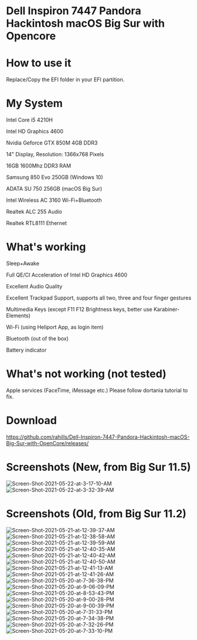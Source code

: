 # Dell Inspiron 7447 Pandora Hackintosh macOS Big Sur with Opencore

# How to use it
Replace/Copy the EFI folder in your EFI partition.

# My System

Intel Core i5 4210H

Intel HD Graphics 4600

Nvidia Geforce GTX 850M 4GB DDR3

14" Display, Resolution: 1366x768 Pixels

16GB 1600Mhz DDR3 RAM

Samsung 850 Evo 250GB (Windows 10)

ADATA SU 750 256GB (macOS Big Sur)

Intel Wireless AC 3160 Wi-Fi+Bluetooth

Realtek ALC 255 Audio

Realtek RTL8111 Ethernet

# What's working

Sleep+Awake

Full QE/CI Acceleration of Intel HD Graphics 4600

Excellent Audio Quality

Excellent Trackpad Support, supports all two, three and four finger gestures

Multimedia Keys (except F11 F12 Brightness keys, better use Karabiner-Elements)

Wi-Fi (using Heliport App, as login item)

Bluetooth (out of the box)

Battery indicator

# What's not working (not tested)

Apple services (FaceTime, iMessage etc.) Please follow dortania tutorial to fix. 

# Download
https://github.com/rahills/Dell-Inspiron-7447-Pandora-Hackintosh-macOS-Big-Sur-with-OpenCore/releases/

# Screenshots (New, from Big Sur 11.5)

<img src="https://i.ibb.co/VWwdx1K/Screen-Shot-2021-05-22-at-3-17-10-AM.png" alt="Screen-Shot-2021-05-22-at-3-17-10-AM" border="0">

<img src="https://i.ibb.co/tBkCYP3/Screen-Shot-2021-05-22-at-3-32-39-AM.png" alt="Screen-Shot-2021-05-22-at-3-32-39-AM" border="0">
     
# Screenshots (Old, from Big Sur 11.2)     
     
<img src="https://i.ibb.co/VvCv4Nt/Screen-Shot-2021-05-21-at-12-39-37-AM.png" alt="Screen-Shot-2021-05-21-at-12-39-37-AM" border="0">

<img src="https://i.ibb.co/KXjBRKt/Screen-Shot-2021-05-21-at-12-38-58-AM.png" alt="Screen-Shot-2021-05-21-at-12-38-58-AM" border="0">

<img src="https://i.ibb.co/k3MMYvK/Screen-Shot-2021-05-21-at-12-39-59-AM.png" alt="Screen-Shot-2021-05-21-at-12-39-59-AM" border="0">

<img src="https://i.ibb.co/QDwRTvT/Screen-Shot-2021-05-21-at-12-40-35-AM.png" alt="Screen-Shot-2021-05-21-at-12-40-35-AM" border="0">

<img src="https://i.ibb.co/RhQyTnm/Screen-Shot-2021-05-21-at-12-40-42-AM.png" alt="Screen-Shot-2021-05-21-at-12-40-42-AM" border="0">

<img src="https://i.ibb.co/BnBmvz1/Screen-Shot-2021-05-21-at-12-40-50-AM.png" alt="Screen-Shot-2021-05-21-at-12-40-50-AM" border="0">

<img src="https://i.ibb.co/8crhFnG/Screen-Shot-2021-05-21-at-12-41-13-AM.png" alt="Screen-Shot-2021-05-21-at-12-41-13-AM" border="0">

<img src="https://i.ibb.co/VThstRY/Screen-Shot-2021-05-21-at-12-41-26-AM.png" alt="Screen-Shot-2021-05-21-at-12-41-26-AM" border="0">

<img src="https://i.ibb.co/5BnBGQT/Screen-Shot-2021-05-20-at-7-36-38-PM.png" alt="Screen-Shot-2021-05-20-at-7-36-38-PM" border="0">

<img src="https://i.ibb.co/28c3RQB/Screen-Shot-2021-05-20-at-9-06-09-PM.png" alt="Screen-Shot-2021-05-20-at-9-06-09-PM" border="0">

<img src="https://i.ibb.co/5cDJKG8/Screen-Shot-2021-05-20-at-8-53-43-PM.png" alt="Screen-Shot-2021-05-20-at-8-53-43-PM" border="0">

<img src="https://i.ibb.co/4VvP6yJ/Screen-Shot-2021-05-20-at-9-00-28-PM.png" alt="Screen-Shot-2021-05-20-at-9-00-28-PM" border="0">

<img src="https://i.ibb.co/Y7Bsrhv/Screen-Shot-2021-05-20-at-9-00-39-PM.png" alt="Screen-Shot-2021-05-20-at-9-00-39-PM" border="0">

<img src="https://i.ibb.co/Zc3KJxX/Screen-Shot-2021-05-20-at-7-31-33-PM.png" alt="Screen-Shot-2021-05-20-at-7-31-33-PM" border="0">

<img src="https://i.ibb.co/fq3CPrq/Screen-Shot-2021-05-20-at-7-34-38-PM.png" alt="Screen-Shot-2021-05-20-at-7-34-38-PM" border="0">

<img src="https://i.ibb.co/t2j82cG/Screen-Shot-2021-05-20-at-7-32-26-PM.png" alt="Screen-Shot-2021-05-20-at-7-32-26-PM" border="0">

<img src="https://i.ibb.co/BBjtCzK/Screen-Shot-2021-05-20-at-7-33-10-PM.png" alt="Screen-Shot-2021-05-20-at-7-33-10-PM" border="0">
